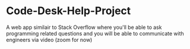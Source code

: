 # Code-Desk-Help-Project
A web app similair to Stack Overflow where you'll be able to ask programming related questions and you will be able to communicate with engineers via video  (zoom for now)